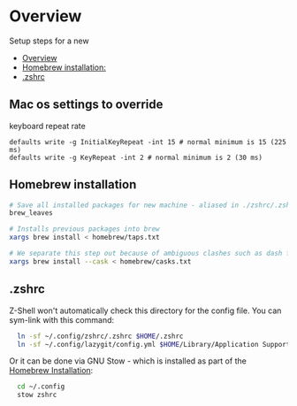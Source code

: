 # Overview

Setup steps for a new

- [Overview](#overview)
- [Homebrew installation:](#homebrew-installation)
- [.zshrc](#zshrc)

## Mac os settings to override

keyboard repeat rate

```
defaults write -g InitialKeyRepeat -int 15 # normal minimum is 15 (225 ms)
defaults write -g KeyRepeat -int 2 # normal minimum is 2 (30 ms)
```

## Homebrew installation

```bash
# Save all installed packages for new machine - aliased in ./zshrc/.zshrc
brew_leaves

# Installs previous packages into brew
xargs brew install < homebrew/taps.txt

# We separate this step out because of ambiguous clashes such as dash formulae vs cask
xargs brew install --cask < homebrew/casks.txt
```

## .zshrc

Z-Shell won't automatically check this directory for the config file.
You can sym-link with this command:

```sh
  ln -sf ~/.config/zshrc/.zshrc $HOME/.zshrc
  ln -sf ~/.config/lazygit/config.yml $HOME/Library/Application Support/lazygit/config.yml
```

Or it can be done via GNU Stow - which is installed as part of the [Homebrew Installation](#homebrew-installation):

```sh
  cd ~/.config
  stow zshrc
```
